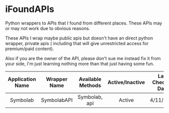 # iFoundAPIs

Python wrappers to APIs that I found from different places. These APIs may or may not work due to obvious reasons. 

These APIs I wrap maybe public apis but doesn't have an direct python wrapper, private apis ( including that will give unrestricted access for premium/paid content).

Also if you are the owner of the API, please don't sue me instead fix it from your side, I'm just learning nothing more than that just having some fun.

| Application Name | Wrapper Name | Available Methods | Active/Inactive | Last Checked Date |
| :--------------: | :----------: | :---------------: | :-------------: | :---------------: |
|     Symbolab     | SymbolabAPI |   Symbolab, api   |     Active     |     4/11/2024     |
